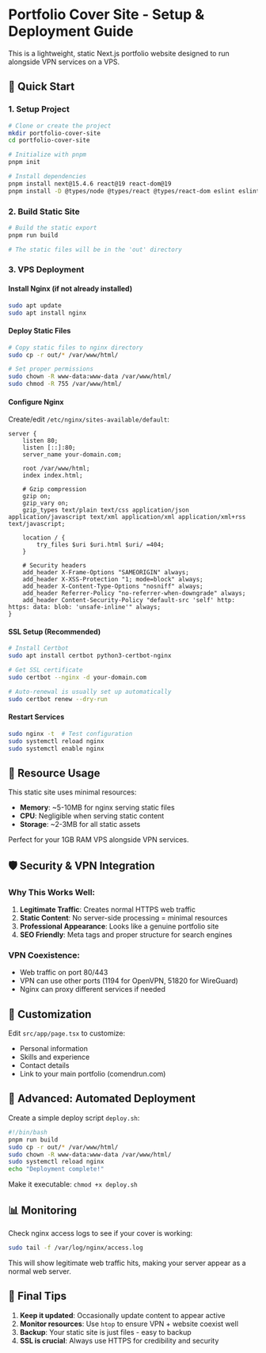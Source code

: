 # Portfolio Cover Site - Setup & Deployment Guide

This is a lightweight, static Next.js portfolio website designed to run alongside VPN services on a VPS.

## 🚀 Quick Start

### 1. Setup Project

```bash
# Clone or create the project
mkdir portfolio-cover-site
cd portfolio-cover-site

# Initialize with pnpm
pnpm init

# Install dependencies
pnpm install next@15.4.6 react@19 react-dom@19
pnpm install -D @types/node @types/react @types/react-dom eslint eslint-config-next postcss tailwindcss@4.0.0 typescript
```

### 2. Build Static Site

```bash
# Build the static export
pnpm run build

# The static files will be in the 'out' directory
```

### 3. VPS Deployment

#### Install Nginx (if not already installed)

```bash
sudo apt update
sudo apt install nginx
```

#### Deploy Static Files

```bash
# Copy static files to nginx directory
sudo cp -r out/* /var/www/html/

# Set proper permissions
sudo chown -R www-data:www-data /var/www/html/
sudo chmod -R 755 /var/www/html/
```

#### Configure Nginx

Create/edit `/etc/nginx/sites-available/default`:

```nginx
server {
    listen 80;
    listen [::]:80;
    server_name your-domain.com;

    root /var/www/html;
    index index.html;

    # Gzip compression
    gzip on;
    gzip_vary on;
    gzip_types text/plain text/css application/json application/javascript text/xml application/xml application/xml+rss text/javascript;

    location / {
        try_files $uri $uri.html $uri/ =404;
    }

    # Security headers
    add_header X-Frame-Options "SAMEORIGIN" always;
    add_header X-XSS-Protection "1; mode=block" always;
    add_header X-Content-Type-Options "nosniff" always;
    add_header Referrer-Policy "no-referrer-when-downgrade" always;
    add_header Content-Security-Policy "default-src 'self' http: https: data: blob: 'unsafe-inline'" always;
}
```

#### SSL Setup (Recommended)

```bash
# Install Certbot
sudo apt install certbot python3-certbot-nginx

# Get SSL certificate
sudo certbot --nginx -d your-domain.com

# Auto-renewal is usually set up automatically
sudo certbot renew --dry-run
```

#### Restart Services

```bash
sudo nginx -t  # Test configuration
sudo systemctl reload nginx
sudo systemctl enable nginx
```

## 🔧 Resource Usage

This static site uses minimal resources:

- **Memory**: ~5-10MB for nginx serving static files
- **CPU**: Negligible when serving static content
- **Storage**: ~2-3MB for all static assets

Perfect for your 1GB RAM VPS alongside VPN services.

## 🛡️ Security & VPN Integration

### Why This Works Well:

1. **Legitimate Traffic**: Creates normal HTTPS web traffic
2. **Static Content**: No server-side processing = minimal resources
3. **Professional Appearance**: Looks like a genuine portfolio site
4. **SEO Friendly**: Meta tags and proper structure for search engines

### VPN Coexistence:

- Web traffic on port 80/443
- VPN can use other ports (1194 for OpenVPN, 51820 for WireGuard)
- Nginx can proxy different services if needed

## 📝 Customization

Edit `src/app/page.tsx` to customize:

- Personal information
- Skills and experience
- Contact details
- Link to your main portfolio (comendrun.com)

## 🚀 Advanced: Automated Deployment

Create a simple deploy script `deploy.sh`:

```bash
#!/bin/bash
pnpm run build
sudo cp -r out/* /var/www/html/
sudo chown -R www-data:www-data /var/www/html/
sudo systemctl reload nginx
echo "Deployment complete!"
```

Make it executable: `chmod +x deploy.sh`

## 📊 Monitoring

Check nginx access logs to see if your cover is working:

```bash
sudo tail -f /var/log/nginx/access.log
```

This will show legitimate web traffic hits, making your server appear as a normal web server.

## 🎯 Final Tips

1. **Keep it updated**: Occasionally update content to appear active
2. **Monitor resources**: Use `htop` to ensure VPN + website coexist well
3. **Backup**: Your static site is just files - easy to backup
4. **SSL is crucial**: Always use HTTPS for credibility and security
